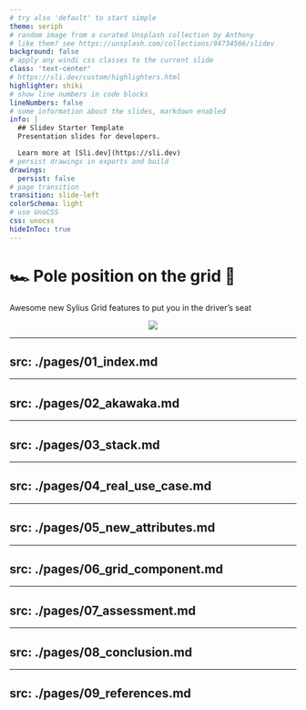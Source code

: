 ```yaml
---
# try also 'default' to start simple
theme: seriph
# random image from a curated Unsplash collection by Anthony
# like them? see https://unsplash.com/collections/94734566/slidev
background: false
# apply any windi css classes to the current slide
class: 'text-center'
# https://sli.dev/custom/highlighters.html
highlighter: shiki
# show line numbers in code blocks
lineNumbers: false
# some information about the slides, markdown enabled
info: |
  ## Slidev Starter Template
  Presentation slides for developers.

  Learn more at [Sli.dev](https://sli.dev)
# persist drawings in exports and build
drawings:
  persist: false
# page transition
transition: slide-left
colorSchema: light
# use UnoCSS
css: unocss
hideInToc: true
---
```


# 🏎️ Pole position on the grid 🏁

Awesome new Sylius Grid features to put you in the driver’s seat

<div align="center">
<img class="w-75" align="center" src="https://sylius.com/wp-content/uploads/2021/03/sylius-logo_sylius-logo-light-1024x422.jpg">
</div>

---
src: ./pages/01_index.md
---

---
src: ./pages/02_akawaka.md
---

---
src: ./pages/03_stack.md
---

---
src: ./pages/04_real_use_case.md
---

---
src: ./pages/05_new_attributes.md
---

---
src: ./pages/06_grid_component.md
---


---
src: ./pages/07_assessment.md
---

---
src: ./pages/08_conclusion.md
---

---
src: ./pages/09_references.md
---
